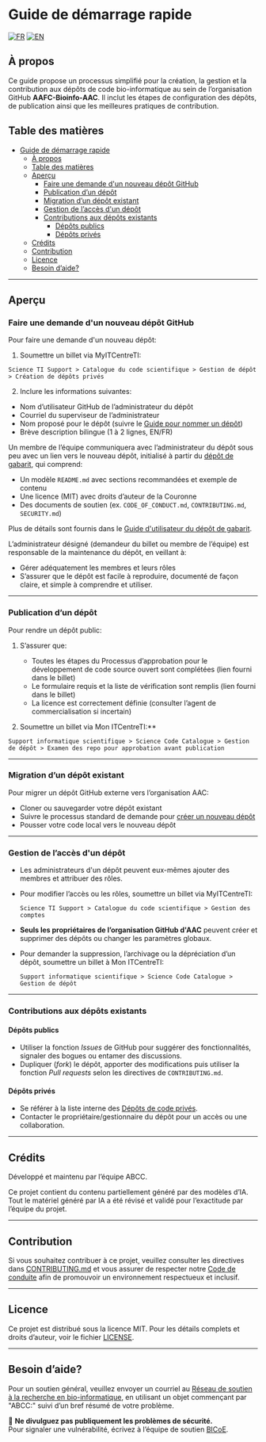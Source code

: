 # Guide de démarrage rapide

[![FR](https://img.shields.io/badge/lang-FR-yellow.svg)](README_FR.md)
[![EN](https://img.shields.io/badge/lang-EN-blue.svg)](https://github.com/AAFC-Bioinfo-AAC/quick-start-guide)

## À propos

Ce guide propose un processus simplifié pour la création, la gestion et la contribution aux dépôts de code bio-informatique au sein de l’organisation GitHub **AAFC-Bioinfo-AAC**. Il inclut les étapes de configuration des dépôts, de publication ainsi que les meilleures pratiques de contribution.

## Table des matières

- [Guide de démarrage rapide](#guide-de-démarrage-rapide)
  - [À propos](#à-propos)
  - [Table des matières](#table-des-matières)
  - [Aperçu](#aperçu)
    - [Faire une demande d'un nouveau dépôt GitHub](#faire-une-demande-dun-nouveau-dépôt-github)
    - [Publication d’un dépôt](#publication-dun-dépôt)
    - [Migration d’un dépôt existant](#migration-dun-dépôt-existant)
    - [Gestion de l’accès d'un dépôt](#gestion-de-laccès-dun-dépôt)
    - [Contributions aux dépôts existants](#contributions-aux-dépôts-existants)
      - [Dépôts publics](#dépôts-publics)
      - [Dépôts privés](#dépôts-privés)
  - [Crédits](#crédits)
  - [Contribution](#contribution)
  - [Licence](#licence)
  - [Besoin d’aide?](#besoin-daide)

---

## Aperçu

### Faire une demande d'un nouveau dépôt GitHub

Pour faire une demande d'un nouveau dépôt:

1. Soumettre un billet via MyITCentreTI:
   
  ```
  Science TI Support > Catalogue du code scientifique > Gestion de dépôt > Création de dépôts privés
  ```

2. Inclure les informations suivantes:
  - Nom d’utilisateur GitHub de l’administrateur du dépôt
  - Courriel du superviseur de l’administrateur
  - Nom proposé pour le dépôt (suivre le [Guide pour nommer un dépôt](/docs/repo-naming-style-guide.md/))
  - Brève description bilingue (1 à 2 lignes, EN/FR)

Un membre de l’équipe communiquera avec l’administrateur du dépôt sous peu avec un lien vers le nouveau dépôt, initialisé à partir du [dépôt de gabarit](https://github.com/AAFC-Bioinfo-AAC/template-repository), qui comprend:
   - Un modèle `README.md` avec sections recommandées et exemple de contenu
   - Une licence (MIT) avec droits d’auteur de la Couronne
   - Des documents de soutien (ex. `CODE_OF_CONDUCT.md`, `CONTRIBUTING.md`, `SECURITY.md`)

Plus de détails sont fournis dans le [Guide d'utilisateur du dépôt de gabarit](docs/template-repo-user-guide.md).

L’administrateur désigné (demandeur du billet ou membre de l’équipe) est responsable de la maintenance du dépôt, en veillant à:
- Gérer adéquatement les membres et leurs rôles
- S’assurer que le dépôt est facile à reproduire, documenté de façon claire, et simple à comprendre et utiliser.

---

### Publication d’un dépôt

Pour rendre un dépôt public:

1. S’assurer que:
    - Toutes les étapes du Processus d’approbation pour le développement de code source ouvert sont complétées (lien fourni dans le billet)
    - Le formulaire requis et la liste de vérification sont remplis (lien fourni dans le billet)
    - La licence est correctement définie (consulter l’agent de commercialisation si incertain)

2. Soumettre un billet via Mon ITCentreTI:**  
  ```
  Support informatique scientifique > Science Code Catalogue > Gestion de dépôt > Examen des repo pour approbation avant publication
  ```

---

### Migration d’un dépôt existant

Pour migrer un dépôt GitHub externe vers l’organisation AAC:

- Cloner ou sauvegarder votre dépôt existant
- Suivre le processus standard de demande pour [créer un nouveau dépôt](#faire-une-demande-dun-nouveau-dépôt-github)
- Pousser votre code local vers le nouveau dépôt

---

### Gestion de l’accès d'un dépôt

- Les administrateurs d'un dépôt peuvent eux-mêmes ajouter des membres et attribuer des rôles.
- Pour modifier l’accès ou les rôles, soumettre un billet via MyITCentreTI:  

  ```
  Science TI Support > Catalogue du code scientifique > Gestion des comptes
  ```

- **Seuls les propriétaires de l’organisation GitHub d'AAC** peuvent créer et supprimer des dépôts ou changer les paramètres globaux.

- Pour demander la suppression, l’archivage ou la dépréciation d’un dépôt, soumettre un billet à Mon ITCentreTI:  
  
  ```
  Support informatique scientifique > Science Code Catalogue > Gestion de dépôt
  ```

---

### Contributions aux dépôts existants

#### Dépôts publics

- Utiliser la fonction *Issues* de GitHub pour suggérer des fonctionnalités, signaler des bogues ou entamer des discussions.
- Dupliquer (*fork*) le dépôt, apporter des modifications puis utiliser la fonction *Pull requests* selon les directives de `CONTRIBUTING.md`.

#### Dépôts privés

- Se référer à la liste interne des [Dépôts de code privés](https://001gc.sharepoint.com/:u:/r/sites/42732/SitePages/abcc-private-repos.aspx?csf=1&web=1&e=jXxrXb).
- Contacter le propriétaire/gestionnaire du dépôt pour un accès ou une collaboration.

---

## Crédits

Développé et maintenu par l’équipe ABCC.

Ce projet contient du contenu partiellement généré par des modèles d’IA. Tout le matériel généré par IA a été révisé et validé pour l’exactitude par l’équipe du projet.

---

## Contribution

Si vous souhaitez contribuer à ce projet, veuillez consulter les directives dans [CONTRIBUTING.md](CONTRIBUTING.md) et vous assurer de respecter notre [Code de conduite](CODE_OF_CONDUCT.md) afin de promouvoir un environnement respectueux et inclusif.

---

## Licence

Ce projet est distribué sous la licence MIT. Pour les détails complets et droits d’auteur, voir le fichier [LICENSE](LICENSE).


---

## Besoin d’aide?

Pour un soutien général, veuillez envoyer un courriel au [Réseau de soutien à la recherche en bio-informatique](mailto:aafc.bioinfosupport.aac@agr.gc.ca), en utilisant un objet commençant par "ABCC:" suivi d’un bref résumé de votre problème.

🚫 **Ne divulguez pas publiquement les problèmes de sécurité.**  
Pour signaler une vulnérabilité, écrivez à l’équipe de soutien [BICoE](mailto:aafc.bice-ceib.aac@agr.gc.ca).
